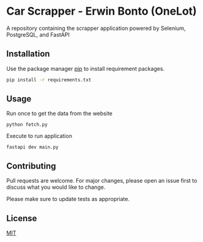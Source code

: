 # Car Scrapper - Erwin Bonto (OneLot)

A repository containing the scrapper application powered by Selenium, PostgreSQL, and FastAPI

## Installation

Use the package manager [pip](https://pip.pypa.io/en/stable/) to install requirement packages.

```bash
pip install -r requirements.txt
```

## Usage
Run once to get the data from the website
```console
python fetch.py
```
Execute to run application
```console
fastapi dev main.py
```

## Contributing

Pull requests are welcome. For major changes, please open an issue first
to discuss what you would like to change.

Please make sure to update tests as appropriate.

## License

[MIT](https://choosealicense.com/licenses/mit/)
